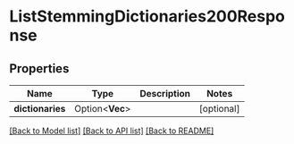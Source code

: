 # ListStemmingDictionaries200Response

## Properties

Name | Type | Description | Notes
------------ | ------------- | ------------- | -------------
**dictionaries** | Option<**Vec<String>**> |  | [optional]

[[Back to Model list]](../README.md#documentation-for-models) [[Back to API list]](../README.md#documentation-for-api-endpoints) [[Back to README]](../README.md)


